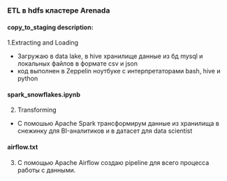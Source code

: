 ### ETL в hdfs кластере Arenada

#### copy_to_staging description:
1.Extracting and Loading
- Загружаю в data lake, в hive хранилище данные из бд mysql и локальных файлов в формате csv и json  
- код выполнен в Zeppelin ноутбуке с интерпретаторами bash, hive и python

#### spark_snowflakes.ipynb
2. Transforming
- С помошью Apache Spark трансформирум данные из хранилища в снежинку для BI-аналитиков и
в датасет для data scientist

#### airflow.txt
3. C помощью Apache Airflow создаю pipeline для всего процесса работы с данными.


